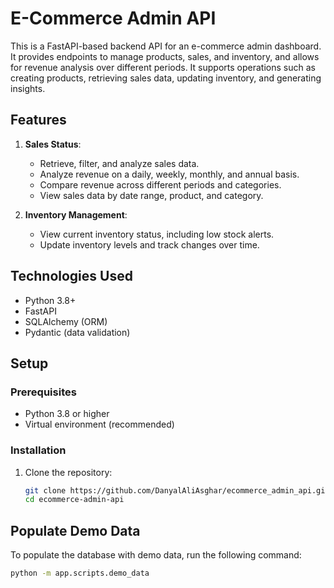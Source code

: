 # E-Commerce Admin API

This is a FastAPI-based backend API for an e-commerce admin dashboard. It provides endpoints to manage products, sales, and inventory, and allows for revenue analysis over different periods. It supports operations such as creating products, retrieving sales data, updating inventory, and generating insights.

## Features

1. **Sales Status**:
   - Retrieve, filter, and analyze sales data.
   - Analyze revenue on a daily, weekly, monthly, and annual basis.
   - Compare revenue across different periods and categories.
   - View sales data by date range, product, and category.

2. **Inventory Management**:
   - View current inventory status, including low stock alerts.
   - Update inventory levels and track changes over time.

## Technologies Used

- Python 3.8+
- FastAPI
- SQLAlchemy (ORM)
- Pydantic (data validation)

## Setup

### Prerequisites

- Python 3.8 or higher
- Virtual environment (recommended)

### Installation

1. Clone the repository:

   ```bash
   git clone https://github.com/DanyalAliAsghar/ecommerce_admin_api.git
   cd ecommerce-admin-api

## Populate Demo Data

To populate the database with demo data, run the following command:

```bash
python -m app.scripts.demo_data
